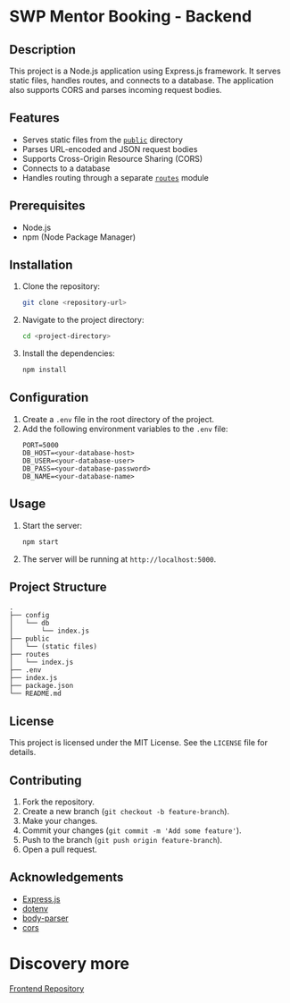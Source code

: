 # SWP Mentor Booking - Backend
## Description
This project is a Node.js application using Express.js framework. It serves static files, handles routes, and connects to a database. The application also supports CORS and parses incoming request bodies.

## Features
- Serves static files from the [`public`](command:_github.copilot.openSymbolFromReferences?%5B%22%22%2C%5B%7B%22uri%22%3A%7B%22scheme%22%3A%22file%22%2C%22authority%22%3A%22%22%2C%22path%22%3A%22%2Fc%3A%2FUsers%2Fuser%2FDesktop%2FVSCode%2FExpressJS%2Fswp_master%2Fsrc%2Findex.js%22%2C%22query%22%3A%22%22%2C%22fragment%22%3A%22%22%7D%2C%22pos%22%3A%7B%22line%22%3A18%2C%22character%22%3A45%7D%7D%5D%2C%22b6525f5b-3883-4aca-ad6f-b43345eda5ef%22%5D "Go to definition") directory
- Parses URL-encoded and JSON request bodies
- Supports Cross-Origin Resource Sharing (CORS)
- Connects to a database
- Handles routing through a separate [`routes`](command:_github.copilot.openSymbolFromReferences?%5B%22%22%2C%5B%7B%22uri%22%3A%7B%22scheme%22%3A%22file%22%2C%22authority%22%3A%22%22%2C%22path%22%3A%22%2Fc%3A%2FUsers%2Fuser%2FDesktop%2FVSCode%2FExpressJS%2Fswp_master%2Fsrc%2Findex.js%22%2C%22query%22%3A%22%22%2C%22fragment%22%3A%22%22%7D%2C%22pos%22%3A%7B%22line%22%3A2%2C%22character%22%3A6%7D%7D%5D%2C%22b6525f5b-3883-4aca-ad6f-b43345eda5ef%22%5D "Go to definition") module

## Prerequisites
- Node.js
- npm (Node Package Manager)

## Installation
1. Clone the repository:
   ```sh
   git clone <repository-url>
   ```
2. Navigate to the project directory:
   ```sh
   cd <project-directory>
   ```
3. Install the dependencies:
   ```sh
   npm install
   ```

## Configuration
1. Create a `.env` file in the root directory of the project.
2. Add the following environment variables to the `.env` file:
   ```env
   PORT=5000
   DB_HOST=<your-database-host>
   DB_USER=<your-database-user>
   DB_PASS=<your-database-password>
   DB_NAME=<your-database-name>
   ```

## Usage
1. Start the server:
   ```sh
   npm start
   ```
2. The server will be running at `http://localhost:5000`.

## Project Structure
```
.
├── config
│   └── db
│       └── index.js
├── public
│   └── (static files)
├── routes
│   └── index.js
├── .env
├── index.js
├── package.json
└── README.md
```

## License
This project is licensed under the MIT License. See the `LICENSE` file for details.

## Contributing
1. Fork the repository.
2. Create a new branch (`git checkout -b feature-branch`).
3. Make your changes.
4. Commit your changes (`git commit -m 'Add some feature'`).
5. Push to the branch (`git push origin feature-branch`).
6. Open a pull request.

## Acknowledgements
- [Express.js](https://expressjs.com/)
- [dotenv](https://www.npmjs.com/package/dotenv)
- [body-parser](https://www.npmjs.com/package/body-parser)
- [cors](https://www.npmjs.com/package/cors)

# Discovery more
[Frontend Repository](https://github.com/baotrongnh/swp_group3_fe)
